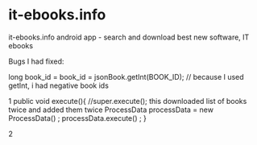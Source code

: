 # it-ebooks.info
it-ebooks.info android app - search and download best new software, IT ebooks

Bugs I had fixed:

long book_id = book_id = jsonBook.getInt(BOOK_ID); //  because I used getInt, i had negative book ids 

1 public void execute(){
          //super.execute();   this downloaded list of books twice and added them twice 
          ProcessData processData = new ProcessData() ;
          processData.execute() ;
      }

2 <style name="Theme.Base" parent="AppTheme">
        <item name="colorPrimary"> @color/flickrPrimaryBackgroundColor</item>
        <item name="colorPrimaryDark"> @color/flickrSecondaryBackgroundColor</item>

3 if you have space after > @color - the color will not be displyaed, this is a error!

4 android {
    compileSdkVersion 21
    buildToolsVersion "21.1.2" or "21.1.1" - this was causing build gradle errors
    
    
5 i created new java class recycler item click listener OUTSIDE OF package! so it did not recognize it, if i left the file outside , i would need to access it with package_name.recyclerListener!
